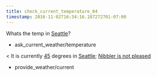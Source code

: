 ```yaml
---
title: check_current_temperature_04
timestamp: 2016-11-02T16:34:16.187272701-07:00
---
```


Whats the temp in [Seattle](city)?
* ask_current_weather/temperature

< It is currently [45](temperature) degrees in [Seattle](city); [Nibbler is not pleased](nibbler_reaction)
* provide_weather/current
